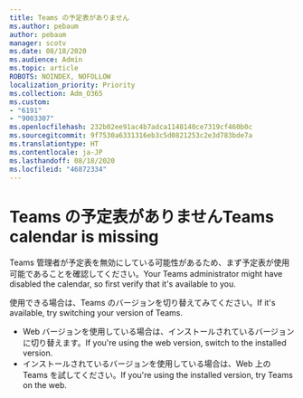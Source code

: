 ```yaml
---
title: Teams の予定表がありません
ms.author: pebaum
author: pebaum
manager: scotv
ms.date: 08/18/2020
ms.audience: Admin
ms.topic: article
ROBOTS: NOINDEX, NOFOLLOW
localization_priority: Priority
ms.collection: Adm_O365
ms.custom:
- "6191"
- "9003307"
ms.openlocfilehash: 232b02ee91ac4b7adca1148140ce7319cf460b0c
ms.sourcegitcommit: 9f7530a6331316eb3c5d0821253c2e3d783bde7a
ms.translationtype: HT
ms.contentlocale: ja-JP
ms.lasthandoff: 08/18/2020
ms.locfileid: "46872334"
---
```

# <a name="teams-calendar-is-missing"></a><span data-ttu-id="a34f2-102">Teams の予定表がありません</span><span class="sxs-lookup"><span data-stu-id="a34f2-102">Teams calendar is missing</span></span>

<span data-ttu-id="a34f2-103">Teams 管理者が予定表を無効にしている可能性があるため、まず予定表が使用可能であることを確認してください。</span><span class="sxs-lookup"><span data-stu-id="a34f2-103">Your Teams administrator might have disabled the calendar, so first verify that it's available to you.</span></span>

<span data-ttu-id="a34f2-104">使用できる場合は、Teams のバージョンを切り替えてみてください。</span><span class="sxs-lookup"><span data-stu-id="a34f2-104">If it's available, try switching your version of Teams.</span></span>

- <span data-ttu-id="a34f2-105">Web バージョンを使用している場合は、インストールされているバージョンに切り替えます。</span><span class="sxs-lookup"><span data-stu-id="a34f2-105">If you're using the web version, switch to the installed version.</span></span>
- <span data-ttu-id="a34f2-106">インストールされているバージョンを使用している場合は、Web 上の Teams を試してください。</span><span class="sxs-lookup"><span data-stu-id="a34f2-106">If you're using the installed version, try Teams on the web.</span></span>